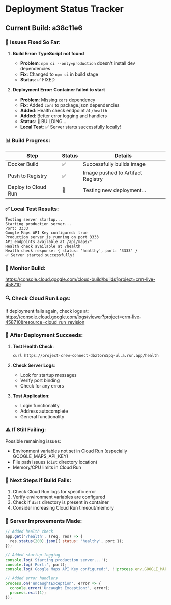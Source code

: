 # Deployment Status Tracker

## Current Build: a38c11e6

### 🔧 Issues Fixed So Far:

1. **Build Error: TypeScript not found**

   - **Problem**: `npm ci --only=production` doesn't install dev dependencies
   - **Fix**: Changed to `npm ci` in build stage
   - **Status**: ✅ FIXED

2. **Deployment Error: Container failed to start**
   - **Problem**: Missing `cors` dependency
   - **Fix**: Added `cors` to package.json dependencies
   - **Added**: Health check endpoint at `/health`
   - **Added**: Better error logging and handlers
   - **Status**: 🔄 BUILDING...
   - **Local Test**: ✅ Server starts successfully locally!

### 📊 Build Progress:

| Step                | Status | Details                           |
| ------------------- | ------ | --------------------------------- |
| Docker Build        | ✅     | Successfully builds image         |
| Push to Registry    | ✅     | Image pushed to Artifact Registry |
| Deploy to Cloud Run | 🔄     | Testing new deployment...         |

### ✅ Local Test Results:

```
Testing server startup...
Starting production server...
Port: 3333
Google Maps API Key configured: true
Production server is running on port 3333
API endpoints available at /api/maps/*
Health check available at /health
Health check response: { status: 'healthy', port: '3333' }
✅ Server started successfully!
```

### 🚀 Monitor Build:

https://console.cloud.google.com/cloud-build/builds?project=crm-live-458710

### 🔍 Check Cloud Run Logs:

If deployment fails again, check logs at:
https://console.cloud.google.com/logs/viewer?project=crm-live-458710&resource=cloud_run_revision

### 🧪 After Deployment Succeeds:

1. **Test Health Check**:

   ```
   curl https://project-crew-connect-dbztoro5pq-ul.a.run.app/health
   ```

2. **Check Server Logs**:

   - Look for startup messages
   - Verify port binding
   - Check for any errors

3. **Test Application**:
   - Login functionality
   - Address autocomplete
   - General functionality

### ⚠️ If Still Failing:

Possible remaining issues:

- Environment variables not set in Cloud Run (especially GOOGLE_MAPS_API_KEY)
- File path issues (`dist` directory location)
- Memory/CPU limits in Cloud Run

### 📝 Next Steps if Build Fails:

1. Check Cloud Run logs for specific error
2. Verify environment variables are configured
3. Check if `dist` directory is present in container
4. Consider increasing Cloud Run timeout/memory

### 📝 Server Improvements Made:

```javascript
// Added health check
app.get('/health', (req, res) => {
  res.status(200).json({ status: 'healthy', port });
});

// Added startup logging
console.log('Starting production server...');
console.log('Port:', port);
console.log('Google Maps API Key configured:', !!process.env.GOOGLE_MAPS_API_KEY);

// Added error handlers
process.on('uncaughtException', error => {
  console.error('Uncaught Exception:', error);
  process.exit(1);
});
```
